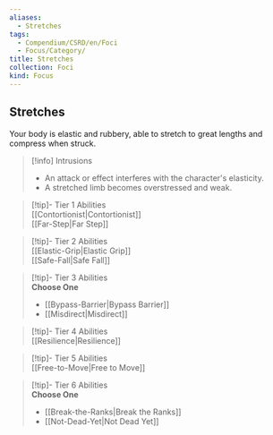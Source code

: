 ```yaml
---
aliases:
  - Stretches
tags:
  - Compendium/CSRD/en/Foci
  - Focus/Category/
title: Stretches
collection: Foci
kind: Focus
---
```

## Stretches  
Your body is elastic and rubbery, able to stretch to great lengths and compress when struck.  

>[!info] Intrusions  
>- An attack or effect interferes with the character's elasticity.  
>- A stretched limb becomes overstressed and weak.  


>[!tip]- Tier 1 Abilities  
> [[Contortionist|Contortionist]]  
> [[Far-Step|Far Step]]  


>[!tip]- Tier 2 Abilities  
> [[Elastic-Grip|Elastic Grip]]  
> [[Safe-Fall|Safe Fall]]  


>[!tip]- Tier 3 Abilities  
> **Choose One**  
>- [[Bypass-Barrier|Bypass Barrier]]  
>- [[Misdirect|Misdirect]]  


>[!tip]- Tier 4 Abilities  
> [[Resilience|Resilience]]  


>[!tip]- Tier 5 Abilities  
> [[Free-to-Move|Free to Move]]  


>[!tip]- Tier 6 Abilities  
> **Choose One**  
>- [[Break-the-Ranks|Break the Ranks]]  
>- [[Not-Dead-Yet|Not Dead Yet]]